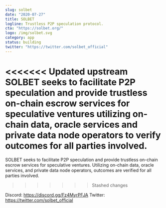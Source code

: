 ```yaml
---
slug: solbet
date: "2020-07-27"
title: SOLBET
logline: Trustless P2P speculation protocol.
cta: "https://solbet.org/"
logo: /img/solbet.svg
category: app
status: building
twitter: "https://twitter.com/solbet_official"
---
```


<<<<<<< Updated upstream
SOLBET seeks to facilitate P2P speculation and provide trustless on-chain escrow services for speculative ventures utilizing on-chain data, oracle services and private data node operators to verify outcomes for all parties involved.
=======
SOLBET seeks to facilitate P2P speculation and provide trustless on-chain escrow services for speculative ventures. Utilizing on-chain data, oracle services, and private data node operators, outcomes are verified for all parties involved.
>>>>>>> Stashed changes

Discord: https://discord.gg/Fz4MyrPFJA
Twitter: https://twitter.com/solbet_official
